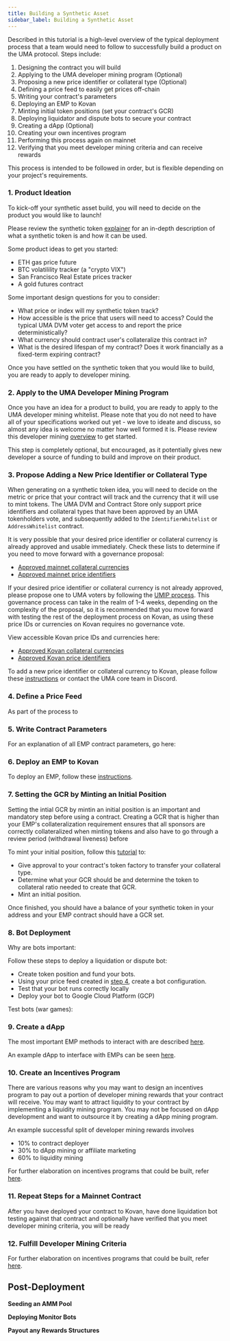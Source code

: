 ```yaml
---
title: Building a Synthetic Asset
sidebar_label: Building a Synthetic Asset
---
```


Described in this tutorial is a high-level overview of the typical deployment process that a team would need to follow to successfully build a product on the UMA protocol. Steps include:

1. Designing the contract you will build
2. Applying to the UMA developer mining program (Optional)
3. Proposing a new price identifier or collateral type (Optional)
4. Defining a price feed to easily get prices off-chain 
5. Writing your contract's parameters
6. Deploying an EMP to Kovan
7. Minting initial token positions (set your contract's GCR)
8. Deploying liquidator and dispute bots to secure your contract
9. Creating a dApp (Optional)
10. Creating your own incentives program
11. Performing this process again on mainnet
12. Verifying that you meet developer mining criteria and can receive rewards

This process is intended to be followed in order, but is flexible depending on your project's requirements.

### 1. Product Ideation

To kick-off your synthetic asset build, you will need to decide on the product you would like to launch!

Please review the synthetic token [explainer](/synthetic-tokens/explainer) for an in-depth description of what a synthetic token is and how it can be used.

Some product ideas to get you started:

- ETH gas price future
- BTC volatilility tracker (a "crypto VIX")
- San Francisco Real Estate prices tracker
- A gold futures contract

Some important design questions for you to consider:
- What price or index will my synthetic token track?
- How accessible is the price that users will need to access? Could the typical UMA DVM voter get access to and report the price deterministically?
- What currency should contract user's collateralize this contract in?
- What is the desired lifespan of my contract? Does it work financially as a fixed-term expiring contract?

Once you have settled on the synthetic token that you would like to build, you are ready to apply to developer mining.

### 2. Apply to the UMA Developer Mining Program

Once you have an idea for a product to build, you are ready to apply to the UMA developer mining whitelist. Please note that you do not need to have all of your specifications worked out yet - we love to ideate and discuss, so almost any idea is welcome no matter how well formed it is. Please review this developer mining [overview](/developers/developer-mining) to get started.

This step is completely optional, but encouraged, as it potentially gives new developer a source of funding to build and improve on their product.

### 3. Propose Adding a New Price Identifier or Collateral Type 

When generating on a synthetic token idea, you will need to decide on the metric or price that your contract will track and the currency that it will use to mint tokens. The UMA DVM and Contract Store only support price identifiers and collateral types that have been approved by an UMA tokenholders vote, and subsequently added to the `IdentifierWhitelist` or `AddressWhitelist` contract.

It is very possible that your desired price identifier or collateral currency is already approved and usable immediately. Check these lists to determine if you need to move forward with a governance proposal:
- [Approved mainnet collateral currencies](/uma-tokenholders/adding-price-id#list-of-approved-collateral-currencies)
- [Approved mainnet price identifiers](/uma-tokenholders/adding-price-id#list-of-approved-price-identifiers)

If your desired price identifier or collateral currency is not already approved, please propose one to UMA voters by following the [UMIP process](/uma-tokenholders/umips). This governance process can take in the realm of 1-4 weeks, depending on the complexity of the proposal, so it is recommended that you move forward with testing the rest of the deployment process on Kovan, as using these price IDs or currencies on Kovan requires no governance vote.

View accessible Kovan price IDs and currencies here:
- [Approved Kovan collateral currencies](https://thegraph.com/explorer/subgraph/umaprotocol/uma-kovan?query=Whitelisted%20Collateral%20Currencies)
- [Approved Kovan price identifiers](https://thegraph.com/explorer/subgraph/umaprotocol/uma-kovan?query=Pricefeed%20Identifiers)

To add a new price identifier or collateral currency to Kovan, please follow these [instructions](/build-walkthrough/new-params) or contact the UMA core team in Discord.

### 4. Define a Price Feed

As part of the process to 

### 5. Write Contract Parameters

For an explanation of all EMP contract parameters, go here:

### 6. Deploy an EMP to Kovan

To deploy an EMP, follow these [instructions](/build-walkthrough/emp-deployment).


### 7. Setting the GCR by Minting an Initial Position

Setting the intial GCR by mintin an initial position is an important and mandatory step before using a contract. Creating a GCR that is higher than your EMP's collateralization requirement ensures that all sponsors are correctly collateralized when minting tokens and also have to go through a review period (withdrawal liveness) before 

To mint your initial position, follow this [tutorial](/build-walkthrough/minting-etherscan) to:
- Give approval to your contract's token factory to transfer your collateral type.
- Determine what your GCR should be and determine the token to collateral ratio needed to create that GCR.
- Mint an initial position.

Once finished, you should have a balance of your synthetic token in your address and your EMP contract should have a GCR set. 

### 8. Bot Deployment

Why are bots important:

Follow these steps to deploy a liquidation or dispute bot:
- Create token position and fund your bots.
- Using your price feed created in [step 4](/build-walkthrough/build-process#4-define-a-price-feed), create a bot configuration.
- Test that your bot runs correctly locally
- Deploy your bot to Google Cloud Platform (GCP)

Test bots (war games):

### 9. Create a dApp

The most important EMP methods to interact with are described [here](/build-walkthrough/emp-interface).

An example dApp to interface with EMPs can be seen [here](https://github.com/UMAprotocol/emp-tools).

### 10. Create an Incentives Program

There are various reasons why you may want to design an incentives program to pay out a portion of developer mining rewards that your contract will receive. You may want to attract liquidity to your contract by implementing a liquidity mining program. You may not be focused on dApp development and want to outsource it by creating a dApp mining program. 

An example successful split of developer mining rewards involves

- 10% to contract deployer
- 30% to dApp mining or affiliate marketing
- 60% to liquidity mining

For further elaboration on incentives programs that could be built, refer [here](/developers/designing-incentives).

### 11. Repeat Steps for a Mainnet Contract

After you have deployed your contract to Kovan, have done liquidation bot testing against that contract and optionally have verified that you meet developer mining criteria, you will be ready 

### 12. Fulfill Developer Mining Criteria

For further elaboration on incentives programs that could be built, refer [here](/developers/designing-incentives).

## Post-Deployment

**Seeding an AMM Pool**

**Deploying Monitor Bots**

**Payout any Rewards Structures**